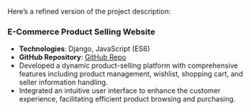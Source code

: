 Here’s a refined version of the project description:

### **E-Commerce Product Selling Website**
- **Technologies**: Django, JavaScript (ES6)
- **GitHub Repository**: [GitHub Repo](https://github.com/naye2m/E-COMMERCE-like-product-selling-site/)
- Developed a dynamic product-selling platform with comprehensive features including product management, wishlist, shopping cart, and seller information handling.
- Integrated an intuitive user interface to enhance the customer experience, facilitating efficient product browsing and purchasing.
